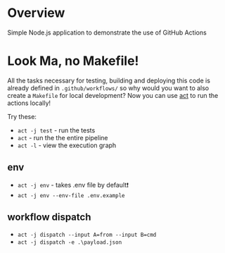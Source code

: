 # Overview
Simple Node.js application to demonstrate the use of GitHub Actions

# Look Ma, no Makefile!
All the tasks necessary for testing, building and deploying this code is already defined in `.github/workflows/` so why would you want to also create a `Makefile` for local development?  Now you can use [act](https://github.com/nektos/act) to run the actions locally!

Try these:

* `act -j test` - run the tests
* `act` - run the the entire pipeline
* `act -l` - view the execution graph
## env
* `act -j env` - takes .env file by default❗
* `act -j env --env-file .env.example`
## workflow dispatch
* `act -j dispatch --input A=from --input B=cmd`
* `act -j dispatch -e .\payload.json`

